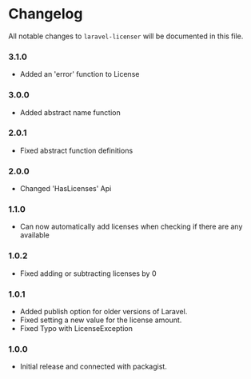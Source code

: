 # Changelog

All notable changes to `laravel-licenser` will be documented in this file.

### 3.1.0
- Added an 'error' function to License

### 3.0.0
- Added abstract name function

### 2.0.1
- Fixed abstract function definitions

### 2.0.0
- Changed 'HasLicenses' Api

### 1.1.0
- Can now automatically add licenses when checking if there are any available

### 1.0.2
- Fixed adding or subtracting licenses by 0

### 1.0.1
- Added publish option for older versions of Laravel.
- Fixed setting a new value for the license amount.
- Fixed Typo with LicenseException

### 1.0.0
- Initial release and connected with packagist.

